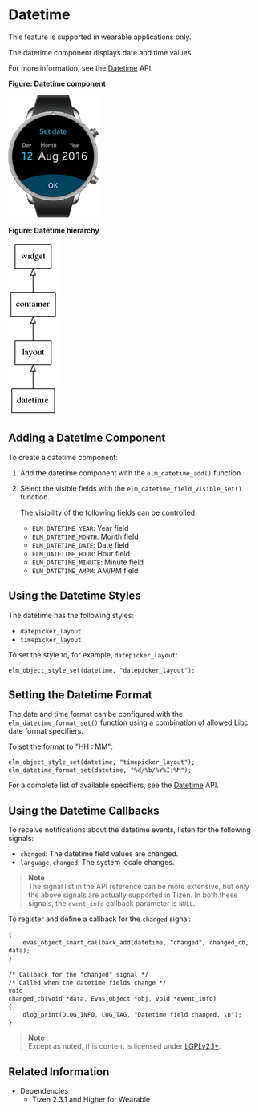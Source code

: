 # Datetime

This feature is supported in wearable applications only.

The datetime component displays date and time values.

For more information, see the [Datetime](../../../../api/wearable/latest/group__Elm__Datetime.html) API.

**Figure: Datetime component**

![Datetime component](./media/datetime_wn.png)

**Figure: Datetime hierarchy**

![Datetime hierarchy](./media/datetime_tree.png)

## Adding a Datetime Component

To create a datetime component:

1. Add the datetime component with the `elm_datetime_add()` function.
2. Select the visible fields with the `elm_datetime_field_visible_set()` function.

   The visibility of the following fields can be controlled:  
   - `ELM_DATETIME_YEAR`: Year field
   - `ELM_DATETIME_MONTH`: Month field
   - `ELM_DATETIME_DATE`: Date field
   - `ELM_DATETIME_HOUR`: Hour field
   - `ELM_DATETIME_MINUTE`: Minute field
   - `ELM_DATETIME_AMPM`: AM/PM field

## Using the Datetime Styles

The datetime has the following styles:

- `datepicker_layout`
- `timepicker_layout`

To set the style to, for example, `datepicker_layout`:

```
elm_object_style_set(datetime, "datepicker_layout");
```

## Setting the Datetime Format

The date and time format can be configured with the `elm_datetime_format_set()` function using a combination of allowed Libc date format specifiers.

To set the format to "HH : MM":

```
elm_object_style_set(datetime, "timepicker_layout");
elm_datetime_format_set(datetime, "%d/%b/%Y%I:%M");
```

For a complete list of available specifiers, see the [Datetime](../../../../api/wearable/latest/group__Elm__Datetime.html) API.

## Using the Datetime Callbacks

To receive notifications about the datetime events, listen for the following signals:

- `changed`: The datetime field values are changed.
- `language,changed`: The system locale changes.

> **Note**  
> The signal list in the API reference can be more extensive, but only the above signals are actually supported in Tizen.
> In both these signals, the `event_info` callback parameter is `NULL`.

To register and define a callback for the `changed` signal:

```
{
    evas_object_smart_callback_add(datetime, "changed", changed_cb, data);
}

/* Callback for the "changed" signal */
/* Called when the datetime fields change */
void
changed_cb(void *data, Evas_Object *obj, void *event_info)
{
    dlog_print(DLOG_INFO, LOG_TAG, "Datetime field changed. \n");
}
```

> **Note**  
> Except as noted, this content is licensed under [LGPLv2.1+](http://opensource.org/licenses/LGPL-2.1).

## Related Information
- Dependencies
  - Tizen 2.3.1 and Higher for Wearable
